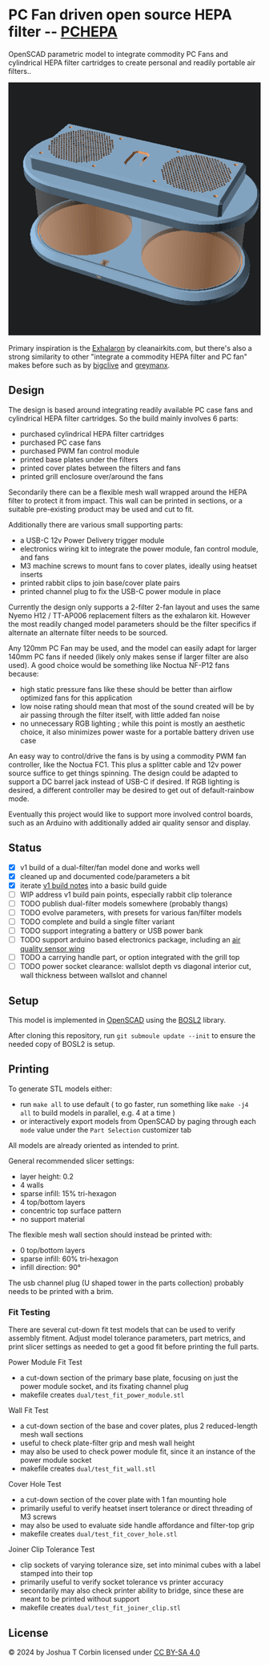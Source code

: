 # PC Fan driven open source HEPA filter -- [PCHEPA](https://github.com/jcorbin/pchepa)

OpenSCAD parametric model to integrate commodity PC Fans and cylindrical HEPA
filter cartridges to create personal and readily portable air filters..

![Dual Filter Example Assembly](dual_example.png)

Primary inspiration is the [Exhalaron][exhalaron] by cleanairkits.com, but there's also a strong similarity to other
"integrate a commodity HEPA filter and PC fan" makes before such as by [bigclive][bigclive_diy_hepa] and [greymanx][greymanx_diy_hepa].

## Design

The design is based around integrating readily available PC case fans and cylindrical HEPA filter cartridges.
So the build mainly involves 6 parts:
- purchased cylindrical HEPA filter cartridges
- purchased PC case fans
- purchased PWM fan control module
- printed base plates under the filters
- printed cover plates between the filters and fans
- printed grill enclosure over/around the fans

Secondarily there can be a flexible mesh wall wrapped around the HEPA filter to
protect it from impact. This wall can be printed in sections, or a suitable
pre-existing product may be used and cut to fit.

Additionally there are various small supporting parts:
- a USB-C 12v Power Delivery trigger module
- electronics wiring kit to integrate the power module, fan control module, and fans
- M3 machine screws to mount fans to cover plates, ideally using heatset inserts
- printed rabbit clips to join base/cover plate pairs
- printed channel plug to fix the USB-C power module in place

Currently the design only supports a 2-filter 2-fan layout and uses the same Nyemo H12 / TT-AP006 replacement filters as the exhalaron kit.
However the most readily changed model parameters should be the filter specifics if alternate an alternate filter needs to be sourced.

Any 120mm PC Fan may be used, and the model can easily adapt for larger 140mm PC fans
if needed (likely only makes sense if larger filter are also used).
A good choice would be something like Noctua NF-P12 fans because:
- high static pressure fans like these should be better than airflow optimized fans for this application
- low noise rating should mean that most of the sound created will be by air passing through the filter itself, with little added fan noise
- no unnecessary RGB lighting ; while this point is mostly an aesthetic choice, it also minimizes power waste for a portable battery driven use case

An easy way to control/drive the fans is by using a commodity PWM fan controller, like the Noctua FC1.
This plus a splitter cable and 12v power source suffice to get things spinning.
The design could be adapted to support a DC barrel jack instead of USB-C if desired.
If RGB lighting is desired, a different controller may be desired to get out of default-rainbow mode.

Eventually this project would like to support more involved control boards,
such as an Arduino with additionally added air quality sensor and display.

## Status

- [x] v1 build of a dual-filter/fan model done and works well
- [x] cleaned up and documented code/parameters a bit
- [x] iterate [v1 build notes](v1_build.md) into a basic build guide
- [ ] WIP address v1 build pain points, especially rabbit clip tolerance
- [ ] TODO publish dual-filter models somewhere (probably thangs)
- [ ] TODO evolve parameters, with presets for various fan/filter models
- [ ] TODO complete and build a single filter variant
- [ ] TODO support integrating a battery or USB power bank
- [ ] TODO support arduino based electronics package, including an [air quality sensor wing][aq_wing]
- [ ] TODO a carrying handle part, or option integrated with the grill top
- [ ] TODO power socket clearance: wallslot depth vs diagonal interior cut, wall thickness between wallslot and channel

[aq_wing]: https://hackaday.io/project/168492-the-air-quality-wing

## Setup

This model is implemented in [OpenSCAD][openscad] using the [BOSL2][bosl2] library.

After cloning this repository, run `git submoule update --init` to ensure the needed copy of BOSL2 is setup.

## Printing

To generate STL models either:
- run `make all` to use default ( to go faster, run something like `make -j4 all` to build models in parallel, e.g. 4 at a time )
- or interactively export models from OpenSCAD by paging through each `mode` value under the `Part Selection` customizer tab

All models are already oriented as intended to print.

General recommended slicer settings:
- layer height: 0.2
- 4 walls
- sparse infill: 15% tri-hexagon
- 4 top/bottom layers
- concentric top surface pattern
- no support material

The flexible mesh wall section should instead be printed with:
- 0 top/bottom layers
- sparse infill: 60% tri-hexagon
- infill direction: 90°

The usb channel plug (U shaped tower in the parts collection) probably needs to be printed with a brim.

### Fit Testing

There are several cut-down fit test models that can be used to verify assembly fitment.
Adjust model tolerance parameters, part metrics, and print slicer settings as needed to get a good fit before printing the full parts.

Power Module Fit Test
- a cut-down section of the primary base plate, focusing on just the power module socket, and its fixating channel plug
- makefile creates `dual/test_fit_power_module.stl`

Wall Fit Test
- a cut-down section of the base and cover plates, plus 2 reduced-length mesh wall sections
- useful to check plate-filter grip and mesh wall height
- may also be used to check power module fit, since it an instance of the power module socket
- makefile creates `dual/test_fit_wall.stl`

Cover Hole Test
- a cut-down section of the cover plate with 1 fan mounting hole
- primarily useful to verify heatset insert tolerance or direct threading of M3 screws
- may also be used to evaluate side handle affordance and filter-top grip
- makefile creates `dual/test_fit_cover_hole.stl`

Joiner Clip Tolerance Test
- clip sockets of varying tolerance size, set into minimal cubes with a label stamped into their top
- primarily useful to verify socket tolerance vs printer accuracy
- secondarily may also check printer ability to bridge, since these are meant to be printed without support
- makefile creates `dual/test_fit_joiner_clip.stl`

## License

© 2024 by Joshua T Corbin licensed under [CC BY-SA 4.0][ccbysa4]

[bigclive_diy_hepa]: https://www.youtube.com/watch?v=6Vmh2Ip2Vxg
[exhalaron]: https://www.cleanairkits.com/products/exhalaron
[greymanx_diy_hepa]: https://www.printables.com/model/386124

[bosl2]: https://github.com/BelfrySCAD/BOSL2
[ccbysa4]: http://creativecommons.org/licenses/by-sa/4.0
[openscad]: https://openscad.org/

